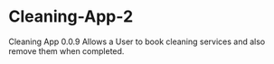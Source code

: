 # Cleaning-App-2
Cleaning App 0.0.9 Allows a User to book cleaning services and also remove them when completed.
